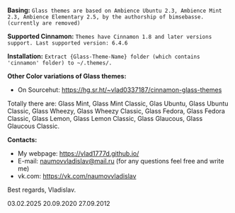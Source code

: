**Basing:**
`Glass themes are based on Ambience Ubuntu 2.3, Ambience Mint 2.3, Ambience Elementary 2.5, by the authorship of bimsebasse. (currently are removed)`

**Supported Cinnamon:**
`Themes have Cinnamon 1.8 and later versions support.
Last supported version: 6.4.6`

**Installation:**
`Extract {Glass-Theme-Name} folder (which contains 'cinnamon' folder) to ~/.themes/.`

**Other Color variations of Glass themes:**
- On Sourcehut: https://hg.sr.ht/~vlad0337187/cinnamon-glass-themes

Totally there are:
Glass Mint,  Glass Mint Classic,  Glas Ubuntu,  Glass Ubuntu Classic,
Glass Wheezy,  Glass Wheezy Classic,  Glass Fedora,  Glass Fedora Classic,
Glass Lemon,  Glass Lemon Classic,  Glass Glaucous,  Glass Glaucous Classic.

**Contacts:**
- My webpage: https://vlad1777d.github.io/
- E-mail: naumovvladislav@mail.ru (for any questions feel free and write me)
- vk.com: https://vk.com/naumovvladislav

Best regards,
Vladislav.

03.02.2025
20.09.2020
27.09.2012
